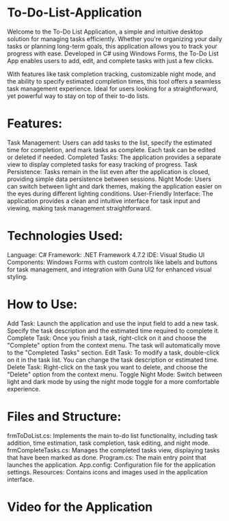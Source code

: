 # To-Do-List-Application
Welcome to the To-Do List Application, a simple and intuitive desktop solution for managing tasks efficiently. Whether you're organizing your daily tasks or planning long-term goals, this application allows you to track your progress with ease. Developed in C# using Windows Forms, the To-Do List App enables users to add, edit, and complete tasks with just a few clicks.

With features like task completion tracking, customizable night mode, and the ability to specify estimated completion times, this tool offers a seamless task management experience. Ideal for users looking for a straightforward, yet powerful way to stay on top of their to-do lists.

# Features:
Task Management: Users can add tasks to the list, specify the estimated time for completion, and mark tasks as complete. Each task can be edited or deleted if needed.
Completed Tasks: The application provides a separate view to display completed tasks for easy tracking of progress.
Task Persistence: Tasks remain in the list even after the application is closed, providing simple data persistence between sessions.
Night Mode: Users can switch between light and dark themes, making the application easier on the eyes during different lighting conditions.
User-Friendly Interface: The application provides a clean and intuitive interface for task input and viewing, making task management straightforward.
# Technologies Used:
Language: C#
Framework: .NET Framework 4.7.2
IDE: Visual Studio
UI Components: Windows Forms with custom controls like labels and buttons for task management, and integration with Guna UI2 for enhanced visual styling.
# How to Use:
Add Task: Launch the application and use the input field to add a new task. Specify the task description and the estimated time required to complete it.
Complete Task: Once you finish a task, right-click on it and choose the "Complete" option from the context menu. The task will automatically move to the "Completed Tasks" section.
Edit Task: To modify a task, double-click on it in the task list. You can change the task description or estimated time.
Delete Task: Right-click on the task you want to delete, and choose the "Delete" option from the context menu.
Toggle Night Mode: Switch between light and dark mode by using the night mode toggle for a more comfortable experience.
# Files and Structure:
frmToDoList.cs: Implements the main to-do list functionality, including task addition, time estimation, task completion, task editing, and night mode.
frmCompleteTasks.cs: Manages the completed tasks view, displaying tasks that have been marked as done.
Program.cs: The main entry point that launches the application.
App.config: Configuration file for the application settings.
Resources: Contains icons and images used in the application interface.

# Video for the Application

